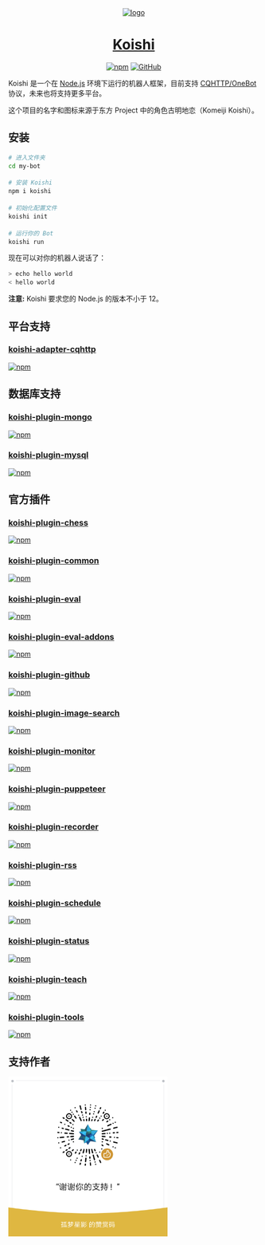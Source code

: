 <div align="center">
  <a href="https://koishi.js.org/" target="_blank">
    <img width="160" src="https://koishi.js.org/koishi.png" alt="logo">
  </a>
  <h1 id="koishi"><a href="https://koishi.js.org/" target="_blank">Koishi</a></h1>

[![npm](https://img.shields.io/npm/v/koishi/next?style=flat-square)](https://www.npmjs.com/package/koishi)
[![GitHub](https://img.shields.io/github/license/koishijs/koishi?style=flat-square)](https://github.com/koishijs/koishi/blob/master/LICENSE)

</div>

Koishi 是一个在 [Node.js](https://nodejs.org/) 环境下运行的机器人框架，目前支持 [CQHTTP/OneBot](https://cqhttp.cc) 协议，未来也将支持更多平台。

这个项目的名字和图标来源于东方 Project 中的角色古明地恋（Komeiji Koishi）。

## 安装

```sh
# 进入文件夹
cd my-bot

# 安装 Koishi
npm i koishi

# 初始化配置文件
koishi init

# 运行你的 Bot
koishi run
```

现在可以对你的机器人说话了：

```sh
> echo hello world
< hello world
```

**注意:** Koishi 要求您的 Node.js 的版本不小于 12。

## 平台支持

### [koishi-adapter-cqhttp](./packages/adapter-cqhttp)

[![npm](https://img.shields.io/npm/v/koishi-adapter-cqhttp?style=flat-square)](https://www.npmjs.com/package/koishi-adapter-cqhttp)

## 数据库支持

### [koishi-plugin-mongo](./packages/plugin-mongo)

[![npm](https://img.shields.io/npm/v/koishi-plugin-mongo/next?style=flat-square)](https://www.npmjs.com/package/koishi-plugin-mongo)

### [koishi-plugin-mysql](./packages/plugin-mysql)

[![npm](https://img.shields.io/npm/v/koishi-plugin-mysql/next?style=flat-square)](https://www.npmjs.com/package/koishi-plugin-mysql)

## 官方插件

### [koishi-plugin-chess](./packages/plugin-chess)

[![npm](https://img.shields.io/npm/v/koishi-plugin-chess/next?style=flat-square)](https://www.npmjs.com/package/koishi-plugin-chess)

### [koishi-plugin-common](./packages/plugin-common)

[![npm](https://img.shields.io/npm/v/koishi-plugin-common/next?style=flat-square)](https://www.npmjs.com/package/koishi-plugin-common)

### [koishi-plugin-eval](./packages/plugin-eval)

[![npm](https://img.shields.io/npm/v/koishi-plugin-eval/next?style=flat-square)](https://www.npmjs.com/package/koishi-plugin-eval)

### [koishi-plugin-eval-addons](./packages/plugin-eval-addons)

[![npm](https://img.shields.io/npm/v/koishi-plugin-eval-addons/next?style=flat-square)](https://www.npmjs.com/package/koishi-plugin-eval-addons)

### [koishi-plugin-github](./packages/plugin-github)

[![npm](https://img.shields.io/npm/v/koishi-plugin-github/next?style=flat-square)](https://www.npmjs.com/package/koishi-plugin-github)

### [koishi-plugin-image-search](./packages/plugin-image-search)

[![npm](https://img.shields.io/npm/v/koishi-plugin-image-search/next?style=flat-square)](https://www.npmjs.com/package/koishi-plugin-image-search)

### [koishi-plugin-monitor](./packages/plugin-monitor)

[![npm](https://img.shields.io/npm/v/koishi-plugin-monitor/next?style=flat-square)](https://www.npmjs.com/package/koishi-plugin-monitor)

### [koishi-plugin-puppeteer](./packages/plugin-puppeteer)

[![npm](https://img.shields.io/npm/v/koishi-plugin-puppeteer/next?style=flat-square)](https://www.npmjs.com/package/koishi-plugin-puppeteer)

### [koishi-plugin-recorder](./packages/plugin-recorder)

[![npm](https://img.shields.io/npm/v/koishi-plugin-recorder/next?style=flat-square)](https://www.npmjs.com/package/koishi-plugin-recorder)

### [koishi-plugin-rss](./packages/plugin-rss)

[![npm](https://img.shields.io/npm/v/koishi-plugin-rss/next?style=flat-square)](https://www.npmjs.com/package/koishi-plugin-rss)

### [koishi-plugin-schedule](./packages/plugin-schedule)

[![npm](https://img.shields.io/npm/v/koishi-plugin-schedule/next?style=flat-square)](https://www.npmjs.com/package/koishi-plugin-schedule)

### [koishi-plugin-status](./packages/plugin-status)

[![npm](https://img.shields.io/npm/v/koishi-plugin-status/next?style=flat-square)](https://www.npmjs.com/package/koishi-plugin-status)

### [koishi-plugin-teach](./packages/plugin-teach)

[![npm](https://img.shields.io/npm/v/koishi-plugin-teach/next?style=flat-square)](https://www.npmjs.com/package/koishi-plugin-teach)

### [koishi-plugin-tools](./packages/plugin-tools)

[![npm](https://img.shields.io/npm/v/koishi-plugin-tools/next?style=flat-square)](https://www.npmjs.com/package/koishi-plugin-tools)

## 支持作者

<img src="./.github/wechat.png" alt="wechat" width="320">
